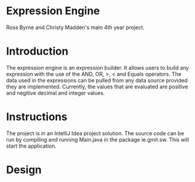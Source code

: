 # Expression Engine
Ross Byrne and Christy Madden's main 4th year project.

# Introduction
The expression engine is an expression builder. It allows users to build any expression with the use of the AND, OR, >, < and Equals operators. The data used in the expressions can be pulled from any data source provided they are implemented. Currently, the values that are evaluated are positive and negitive decimal and integer values.

# Instructions
The project is in an IntelliJ Idea project solution. The source code can be run by compiling and running Main.java in the package ie.gmit.sw. This will start the application.

# Design
 